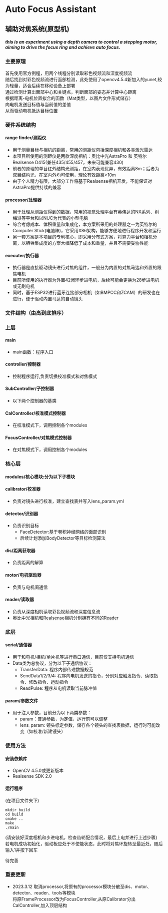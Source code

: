 # Auto Focus Assistant

## 辅助对焦系统(原型机)<br>
##### this is an experiment using a depth camera to control a stepping motor, aiming to drive the focus ring and achieve auto focus.<br>

### 主要原理<br>
首先使用官方例程，用两个线程分别读取彩色视频流和深度视频流<br>
随后找到对彩色视频流进行面部检测，此处使用了opencv4.5.4新加入的yunet,较为轻量，适合后续在移动设备上部署<br>
通过检测计算出面部中心和关键点，判断面部的姿态并计算中心距离<br>
根据距离-电机位置拟合的函数（Mat类型，以图片文件形式储存）<br>
向电机发送目标值与当前值的差值<br>
从而驱动电机抵达目标位置<br>

### 硬件系统结构<br>
#### range finder/测距仪<br>
+ 用于测量目标与相机的距离，常用的测距仪包括深度相机和各类激光雷达
+ 本项目所使用的测距仪是两款深度相机：奥比中光AstraPro 和 英特尔Realsense D415(兼任435/455/457，未来可能兼容430)
+ 前者的原理的单目红外结构光测距，在室内表现优异，有效距离8m；后者为双目结构光，在室内外均可使用，理论有效距离>10m
+ 由于个人精力有限，大部分工作将基于Realsense相机开发，不能保证对AstraPro提供持续的兼容
#### processor/处理器<br>
+ 用于处理从测距仪得到的数据，常用的视觉处理平台有英伟达的NX系列、树梅派等平台和以NUC为代表的小型电脑
+ 综合考虑成本、体积重量和集成化，本方案所采用的处理器之一为英特尔的Computer Stick(电脑棒)，它采用X86架构，能够方便地进行程序开发和运行
+ 另一套方案是本项目的专利核心，即采用分布式方案，将算力平台和相机分离，以牺牲集成度的方案大幅降低了成本和重量，并且不需要妥协性能
#### executer/执行器<br>
+ 执行器是直接驱动镜头进行对焦的组件，一般分为内置的对焦马达和外置的跟焦电机
+ 目前所使用的执行器为外置42闭环步进电机，后续可能会更换为28步进电机或无刷电机
+ 同时，基于ESP32进行蓝牙连接部分相机（如BMPCC和ZCAM）的研发也在进行，便于驱动内置马达的自动镜头

### 文件结构（由高到底排序）<br>

### 上层<br>
#### main<br>
+ main函数：程序入口
#### controller/控制器<br>
+ 控制程序运行,负责切换校准模式和对焦模式
#### SubController/子控制器<br>
+ 以下两个控制器的基类
#### CalController/校准模式控制器<br>
+ 在校准模式下，调用控制各个modules
#### FocusController/对焦模式控制器<br>
+ 在对焦模式下，调用控制各个modules

### 核心层<br>
#### modules/核心模块:分为以下子模块<br>
#### calibrator/校准器<br>
+ 负责对镜头进行校准，建立查找表并写入lens_param.yml
#### detector/识别器<br>
+ 负责识别目标
    + FaceDetector:基于卷积神经网络的面部识别
    + 后续计划添加BodyDetector等目标检测算法
#### dis/距离获取器<br>
+ 负责距离的解算
#### motor/电机驱动器<br>
+ 负责与电机间通信
#### reader/读取器<br>
+ 负责从深度相机读取彩色视频流和深度信息流
+ 奥比中光相机和Realsense相机分别拥有不同的Reader

### 底层<br>
#### serial/通信器<br>
+ 用于和电机/相机/单片机等进行串口通信，目前仅支持电机通信
+ Data类为总协议，分为以下子通信协议：
    + TransferData: 程序内部传递数据规范
    + SendData1/2/3/4: 程序向电机发送的指令，分别对应触发指令、读取指令、修改指令、运动指令
    + ReadPulse: 程序从电机读取当前脉冲值
#### param/参数文件<br>
+ 用于注入参数，目前分为以下两类参数：
    + param：普通参数，为定值，运行前可以调整
    + lens_param: 镜头标定参数，储存各个镜头的查找表数据，运行时可能改变（如校准/新建镜头）

### 使用方法<br>
#### 安装依赖库<br>
+ OpenCV 4.5.0或更新版本
+ Realsense SDK 2.0
#### 运行程序<br>
(在项目文件夹下)<br>
```
mkdir build
cd build
cmake ..
make
./main
```
(请安装好深度相机和步进电机，检查齿轮配合情况，最后上电并进行上述步骤)<br>
若电机成功初始化，驱动板应处于不使能状态，此时将对焦环旋转至最近处，随后输入1并按下回车<br>

待完善<br>

### 重要更新<br>
+ 2023.3.12
取消processor,将原有的processor模块分散至dis、motor、detector、reader、tools等模块<br>
将原FrameProcessor改为FocusController,从原Calibrator分出CalController,加入顶层结构<br>
